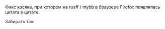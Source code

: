 Фикс косяка, при котором на rusff / mybb в браузере Firefox появлялась цитата в цитате.

Забирать так:
